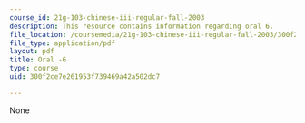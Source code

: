 ```yaml
---
course_id: 21g-103-chinese-iii-regular-fall-2003
description: This resource contains information regarding oral 6.
file_location: /coursemedia/21g-103-chinese-iii-regular-fall-2003/300f2ce7e261953f739469a42a502dc7_MIT21G_103F03_oral_6.pdf
file_type: application/pdf
layout: pdf
title: Oral -6
type: course
uid: 300f2ce7e261953f739469a42a502dc7

---
```

None